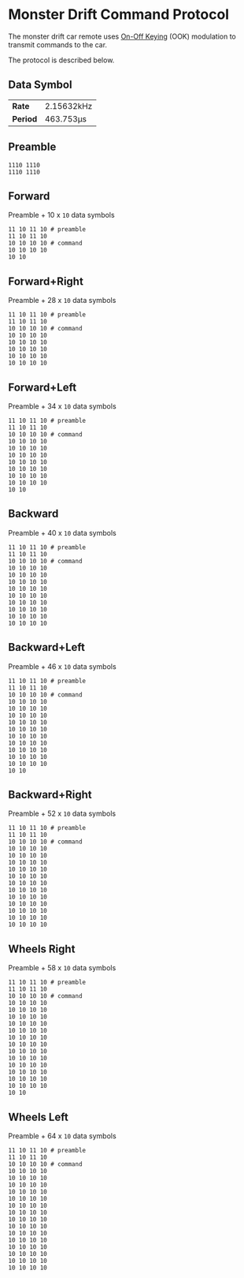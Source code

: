# Monster Drift Command Protocol

The monster drift car remote uses [On-Off
Keying](https://en.wikipedia.org/wiki/On-off_keying) (OOK) modulation to
transmit commands to the car.

The protocol is described below.

## Data Symbol

|            |            |
| ---------- | ---------- |
| **Rate**   | 2.15632kHz |
| **Period** | 463.753µs  |

## Preamble

```
1110 1110
1110 1110
```

## Forward

Preamble + 10 x `10` data symbols

```
11 10 11 10 # preamble
11 10 11 10
10 10 10 10 # command
10 10 10 10
10 10
```

## Forward+Right

Preamble + 28 x `10` data symbols

```
11 10 11 10 # preamble
11 10 11 10
10 10 10 10 # command
10 10 10 10
10 10 10 10
10 10 10 10
10 10 10 10
10 10 10 10
```

## Forward+Left

Preamble + 34 x `10` data symbols

```
11 10 11 10 # preamble
11 10 11 10
10 10 10 10 # command
10 10 10 10
10 10 10 10
10 10 10 10
10 10 10 10
10 10 10 10
10 10 10 10
10 10 10 10
10 10
```

## Backward

Preamble + 40 x `10` data symbols

```
11 10 11 10 # preamble
11 10 11 10
10 10 10 10 # command
10 10 10 10
10 10 10 10
10 10 10 10
10 10 10 10
10 10 10 10
10 10 10 10
10 10 10 10
10 10 10 10
10 10 10 10
```

## Backward+Left

Preamble + 46 x `10` data symbols

```
11 10 11 10 # preamble
11 10 11 10
10 10 10 10 # command
10 10 10 10
10 10 10 10
10 10 10 10
10 10 10 10
10 10 10 10
10 10 10 10
10 10 10 10
10 10 10 10
10 10 10 10
10 10 10 10
10 10
```

## Backward+Right

Preamble + 52 x `10` data symbols

```
11 10 11 10 # preamble
11 10 11 10
10 10 10 10 # command
10 10 10 10
10 10 10 10
10 10 10 10
10 10 10 10
10 10 10 10
10 10 10 10
10 10 10 10
10 10 10 10
10 10 10 10
10 10 10 10
10 10 10 10
10 10 10 10
```

## Wheels Right

Preamble + 58 x `10` data symbols

```
11 10 11 10 # preamble
11 10 11 10
10 10 10 10 # command
10 10 10 10
10 10 10 10
10 10 10 10
10 10 10 10
10 10 10 10
10 10 10 10
10 10 10 10
10 10 10 10
10 10 10 10
10 10 10 10
10 10 10 10
10 10 10 10
10 10 10 10
10 10
```

## Wheels Left

Preamble + 64 x `10` data symbols

```
11 10 11 10 # preamble
11 10 11 10
10 10 10 10 # command
10 10 10 10
10 10 10 10
10 10 10 10
10 10 10 10
10 10 10 10
10 10 10 10
10 10 10 10
10 10 10 10
10 10 10 10
10 10 10 10
10 10 10 10
10 10 10 10
10 10 10 10
10 10 10 10
10 10 10 10
```
